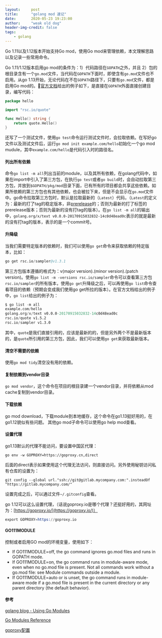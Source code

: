 ```yaml
---
layout:     post
title:      "golang mod 速记"
date:       2020-05-23 19:23:00
author:     "weak old dog"
header-img-credit: false
tags:
    - golang
---
```


Go 1.11以及1.12版本开始支持Go mod，使用Go mod来管理依赖，本文理解思路以及记录一些常用命令。

Go 1.11/1.12版本启用go mod的条件为：1）代码路径在`GOPATH`之外，并且 2）包的根目录含有一个`go.mod`文件，当代码在`GOPATH`下面时，即使含有`go.mod`文件也不启用。从go 1.13开始，无论代码在不在`GOPATH`路径下，只要有`go.mod`文件，都是启用Go mod的。[官方文档](https://blog.golang.org/using-go-modules)给出的例子如下，是直接在`GOPATH`外面直接创建目录，编写代码：
```go
package hello

import "rsc.io/quote"

func Hello() string {
    return quote.Hello()
}
```
还写了一个测试文件，使用`go test`命令运行测试文件时，会拉取依赖。在写好go文件以及测试文件后，运行`go mod init example.com/hello`初始化一个go mod mudule，其中`example.com/hello`是代码引入时的路径名。

#### 列出所有依赖
命令`go list -m all`列出当前的module，以及其所有依赖，在golang代码中，如果在import中引入了第三方包，在执行`go test`或者`go build`时，会自动拉取第三方包，并放到`$GOPATH/pkg/mod`目录下面，已有所有的项目都会共享这些依赖。如果所依赖的第三方包也有其他依赖，也会被拉下来，但是不会显示在`go.mod`文件中。go命令拉取第三方包时，默认是拉取最新的（`Latest`）代码，（`Latest`的定义为：最新的打了tag的稳定版本，非[prerelease](https://semver.org/#spec-item-9)的；否则为最新的打了标签的prerelease版本；否则为最新的没有打tag的版本）。在`go list -m all`的输出中，`golang.org/x/text v0.0.0-20170915032832-14c0d48ead0c`表示的就是最新的没有打tag的版本，表示的是一个commit号。

#### 升降级
当我们需要特定版本的依赖时，我们可以使用`go get`命令来获取依赖的特定版本，比如：
```s
go get rsc.io/sampler@v1.3.1
```
第三方包版本遵循的格式为：v(major version).(minor version).(patch version)。使用`go list -m -versions rsc.io/sampler`命令可以查看第三方包`rsc.io/sampler`的所有版本，使用`go get`升降级之后，可以再使用`go list`命令查看项目的依赖（预期会变成我们使用go get所拉的版本）。在官方文档给出的例子中，`go list`给出的例子为：
```s
$ go list -m all
example.com/hello
golang.org/x/text v0.0.0-20170915032832-14c0d48ead0c
rsc.io/quote v1.5.2
rsc.io/sampler v1.3.0
```
其中，`quote`是我们直接引用的，应该是最新的的，但是另外两个不是最新版本的，是`quote`所引用的第三方包，因此，我们可以使用`go get`来获取最新版本。

#### 清空不需要的依赖
使用`go mod tidy`清空没有用的依赖。

#### 复制依赖到vendor目录
`go mod vendor`，这个命令在项目的根目录建一个vendor目录，并将依赖从mod cache复制到vendor目录。

#### 下载依赖
go mod download，下载module到本地缓存，这个命令在go1.13挺好用的，在go1.12貌似有些问题。
其他go mod子命令可以使用go help mod查看。

#### 设置代理
go1.13默认的代理不能访问，要设置中国区代理：

`go env -w GOPROXY=https://goproxy.cn,direct `

后面的direct表示如果使用这个代理无法访问，则直接访问。另外使用秘钥访问私有仓库的设置为：

`git config --global url."ssh://git@gitlab.mycompany.com:".insteadOf "https://gitlab.mycompany.com/"`

设置完成之后，可以通过文件`~/.gitconfig`查看。

go 1.12可以这么设置代理，（话说goproxy.io是哪个代理？还挺好用的，其网址为：[https://goproxy.io/](https://goproxy.io/)）
```s
export GOPROXY=https://goproxy.io
```

#### GO111MODULE
控制或者启用GO mod的环境变量，使用如下：
* If GO111MODULE=off, the go command ignores go.mod files and runs in GOPATH mode.
* If GO111MODULE=on, the go command runs in module-aware mode, even when no go.mod file is present. Not all commands work without a go.mod file: see Module commands outside a module.
* If GO111MODULE=auto or is unset, the go command runs in module-aware mode if a go.mod file is present in the current directory or any parent directory (the default behavior).

#### 参考
[golang blog - Using Go Modules](https://blog.golang.org/using-go-modules)

[Go Modules Reference](https://golang.org/ref/mod)

[goproxy配置](https://goproxy.cn/)